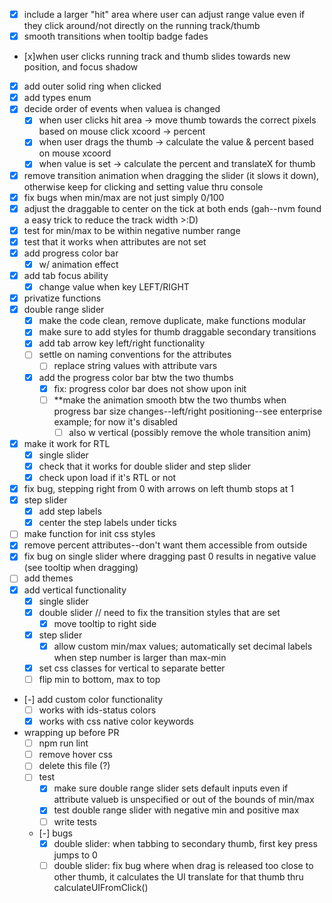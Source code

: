 - [x] include a larger "hit" area where user can adjust range value even if they click around/not directly on the running track/thumb
- [x] smooth transitions when tooltip badge fades
- [x]when user clicks running track and thumb slides towards new position, and focus shadow
- [x] add outer solid ring when clicked
- [x] add types enum
- [x] decide order of events when valuea is changed
  - [x] when user clicks hit area -> move thumb towards the correct pixels based on mouse click xcoord -> percent
  - [x] when user drags the thumb -> calculate the value & percent based on mouse xcoord
  - [x] when value is set -> calculate the percent and translateX for thumb
- [x] remove transition animation when dragging the slider (it slows it down), otherwise keep for clicking and setting value thru console
- [x] fix bugs when min/max are not just simply 0/100
- [x] adjust the draggable to center on the tick at both ends (gah--nvm found a easy trick to reduce the track width >:D)
- [x] test for min/max to be within negative number range
- [x] test that it works when attributes are not set
- [x] add progress color bar 
  - [x] w/ animation effect
- [x] add tab focus ability
  - [x] change value when key LEFT/RIGHT
- [x] privatize functions
- [x] double range slider
  - [x] make the code clean, remove duplicate, make functions modular
  - [x] make sure to add styles for thumb draggable secondary transitions
  - [x] add tab arrow key left/right functionality
  - [ ] settle on naming conventions for the attributes
    - [ ] replace string values with attribute vars
  - [x] add the progress color bar btw the two thumbs
    - [x] fix: progress color bar does not show upon init
    - [ ] **make the animation smooth btw the two thumbs when progress bar size changes--left/right positioning--see enterprise example; for now it's disabled
      - [ ] also w vertical (possibly remove the whole transition anim)
- [x] make it work for RTL
  - [x] single slider
  - [x] check that it works for double slider and step slider
  - [x] check upon load if it's RTL or not
- [x] fix bug, stepping right from 0 with arrows on left thumb stops at 1 
- [x] step slider
  - [x] add step labels
  - [x] center the step labels under ticks
- [ ] make function for init css styles
- [x] remove percent attributes--don't want them accessible from outside
- [x] fix bug on single slider where dragging past 0 results in negative value (see tooltip when dragging)
- [ ] add themes
- [x] add vertical functionality
  - [x] single slider
  - [x] double slider // need to fix the transition styles that are set
    - [x] move tooltip to right side
  - [x] step slider
    - [x] allow custom min/max values; automatically set decimal labels when step number is larger than max-min
  - [x] set css classes for vertical to separate better
  - [ ] flip min to bottom, max to top
- [-] add custom color functionality
  - [ ] works with ids-status colors
  - [x] works with css native color keywords
- wrapping up before PR
  - [ ] npm run lint
  - [ ] remove hover css
  - [ ] delete this file (?)
  - [ ] test
    - [x] make sure double range slider sets default inputs even if attribute valueb is unspecified or out of the bounds of min/max
    - [x] test double range slider with negative min and positive max
    - [ ] write tests
  - [-] bugs
    - [x] double slider: when tabbing to secondary thumb, first key press jumps to 0
    - [ ] double slider: fix bug where when drag is released too close to other thumb, it calculates the UI translate for that thumb thru calculateUIFromClick()
